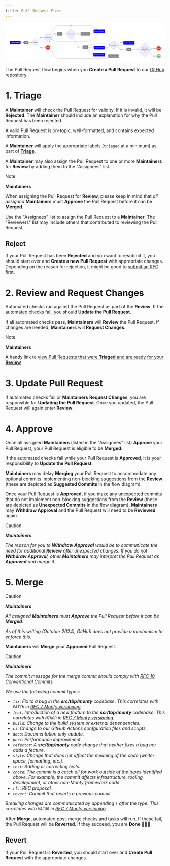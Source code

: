 ```yaml
---
title: Pull Request Flow
---
```

![Blue: Contributor responsibility  <br>Gray: Maintainer responsibility](../../figures/contributing/pull_request_flow.png)


The Pull Request flow begins when you **Create a Pull Request** to our [GitHub repository](https://github.com/thousandbrainsproject/tbp.monty/pulls).

# 1. Triage

A **Maintainer** will check the Pull Request for validity. If it is invalid, it will be **Rejected**. The **Maintainer** should include an explanation for why the Pull Request has been rejected.

A valid Pull Request is on-topic, well-formatted, and contains expected information.

A **Maintainer** will apply the appropriate labels (`triaged` at a minimum) as part of **[Triage](../guides-for-maintainers/triage.md#pull-request-triage)**.

A **Maintainer** may also assign the Pull Request to one or more **Maintainers** for **Review** by adding them to the "Assignees" list.

> [!NOTE]
> **Maintainers**
>
> When assigning the Pull Request for **Review**, please keep in mind that _all assigned_ **Maintainers** must **Approve** the Pull Request before it can be **Merged**.
>
> Use the "Assignees" list to assign the Pull Request to a **Maintainer**. The "Reviewers" list may include others that contributed to reviewing the Pull Request.

## Reject

If your Pull Request has been **Rejected** and you want to resubmit it, you should start over and **Create a new Pull Request** with appropriate changes. Depending on the reason for rejection, it might be good to [submit an RFC](../request-for-comments-rfc.md) first.

# 2. Review and Request Changes

Automated checks run against the Pull Request as part of the **Review**. If the automated checks fail, you should **Update the Pull Request**.

If all automated checks pass, **Maintainers** will **Review** the Pull Request. If changes are needed, **Maintainers** will **Request Changes**.

> [!NOTE]
> **Maintainers**
>
> A handy link to [view Pull Requests that were **Triaged** and are ready for your **Review**](https://github.com/thousandbrainsproject/tbp.monty/pulls?q=is%3Aopen+is%3Apr+label%3Atriaged+review-requested%3A@me)

# 3. Update Pull Request

If automated checks fail or **Maintainers** **Request Changes**, you are responsible for **Updating the Pull Request**. Once you updated, the Pull Request will again enter **Review**.

# 4. Approve

Once all assigned **Maintainers** (listed in the "Assignees" list) **Approve** your Pull Request, your Pull Request is eligible to be **Merged**.

If the automated checks fail while your Pull Request is **Approved**, it is your responsibility to **Update the Pull Request**.

**Maintainers** may delay **Merging** your Pull Request to accommodate any optional commits implementing non-blocking suggestions from the **Review** (these are depicted as **Suggested Commits** in the flow diagram).

Once your Pull Request is **Approved**, if you make any unexpected commits that do not implement non-blocking suggestions from the **Review** (these are depicted as **Unexpected Commits** in the flow diagram), **Maintainers** may **Withdraw Approval** and the Pull Request will need to be **Reviewed** again.

> [!CAUTION]
> _**Maintainers**_
>
> _The reason for you to **Withdraw Approval** would be to communicate the need for additional **Review** after unexpected changes. If you do not **Withdraw Approval**, other **Maintainers** may interpret the Pull Request as **Approved** and merge it._

# 5. Merge

> [!CAUTION]
> _**Maintainers**_
>
> _All assigned **Maintainers** must **Approve** the Pull Request before it can be **Merged**._
>
> _As of this writing (October 2024), GitHub does not provide a mechanism to enforce this._

**Maintainers** will **Merge** your **Approved** Pull Request.

> [!CAUTION]
> _**Maintainers**_
>
> _The commit message for the merge commit should comply with [RFC 10 Conventional Commits](https://github.com/thousandbrainsproject/tbp.monty/blob/main/rfcs/0010_conventional_commits.md)_
>
> _We use the following commit types:_
>
> * _`fix`: Fix to a bug in the **src/tbp/monty** codebase. This correlates with `PATCH` in [RFC 7 Monty versioning](https://github.com/thousandbrainsproject/tbp.monty/blob/main/rfcs/0007_monty_versioning.md)._
> * _`feat`: Introduction of a new feature to the **scr/tbp/monty** codebase. This correlates with `MINOR` in [RFC 7 Monty versioning](https://github.com/thousandbrainsproject/tbp.monty/blob/main/rfcs/0007_monty_versioning.md)._
> * _`build`: Change to the build system or external dependencies._
> * _`ci`: Change to our GitHub Actions confguration files and scripts._
> * _`docs`: Documentation only update._
> * _`perf`: Performance improvement._
> * _`refactor`: A **src/tbp/monty** code change that neither fixes a bug nor adds a feature._
> * _`style`: Change that does not affect the meaning of the code (white-space, formatting, etc.)._
> * _`test`: Adding or correcting tests._
> * _`chore`: The commit is a catch all for work outside of the types identified above. For example, the commit affects infrastructure, tooling, development, or other non-Monty framework code._
> * _`rfc`: RFC proposal._
> * _`revert`: Commit that reverts a previous commit._
>
> _Breaking changes are communicated by appending `!` after the type. This correlates with `MAJOR` in [RFC 7 Monty versioning](https://github.com/thousandbrainsproject/tbp.monty/blob/main/rfcs/0007_monty_versioning.md)._


After **Merge**, automated post-merge checks and tasks will run. If these fail, the Pull Request will be **Reverted**. If they succeed, you are **Done** 🥳🎉🎊.

## Revert

If your Pull Request is **Reverted**, you should start over and **Create Pull Request** with the appropriate changes.
